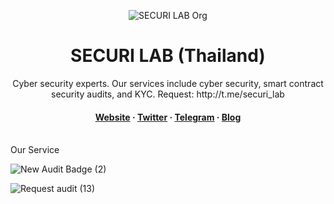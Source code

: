 <div align="center">

  
  ![SECURI LAB Org](https://user-images.githubusercontent.com/111109564/222056376-ab134048-14ee-46d6-8bcb-16f11eede1fe.png)

  <h1>SECURI LAB (Thailand)</h1>
  
  <p>
    Cyber security experts. Our services include cyber security, smart contract security audits, and KYC.
Request: http://t.me/securi_lab
  </p>
  
  

<h4>
    <a href="https://securi-lab.com/">Website</a>
  <span> · </span>
    <a href="https://twitter.com/SECURI_LAB">Twitter</a>
  <span> · </span>
    <a href="https://t.me/securi_lab">Telegram</a>
  <span> · </span>
    <a href="https://medium.com/@securi">Blog</a>
  </h4>
</div>

<br />
Our Service

![New Audit Badge (2)](https://user-images.githubusercontent.com/111109564/236653904-0f377a78-dda2-443d-bb54-198e3d33e8d9.png)


![Request audit (13)](https://user-images.githubusercontent.com/111109564/222057642-c3ef86f1-74ac-476e-98d1-75c03bc1ce04.png)


